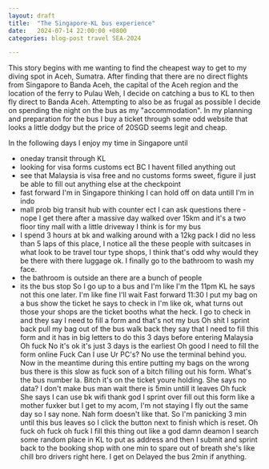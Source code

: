 ```yaml
---
layout: draft
title:  "The Singapore-KL bus experience"
date:   2024-07-14 22:00:00 +0800
categories: blog-post travel SEA-2024 

---
```


This story begins with me wanting to find the cheapest way to get to my diving spot in Aceh, Sumatra.
After finding that there are no direct flights from Singapore to Banda Aceh, the capital of the Aceh region and the location of the ferry to Pulau Weh, I decide on catching a bus to KL to then fly direct to Banda Aceh. Attempting to also be as frugal as possible I decide on spending the night on the bus as my "accommodation". In my planning and preparation for the bus I buy a ticket through some odd website that looks a little dodgy but the price of 20SGD seems legit and cheap.

In the following days I enjoy my time in Singapore until
- oneday transit through KL
- looking for visa forms customs ect BC I havent filled anything out
- see that Malaysia is visa free and no customs forms sweet, figure il just be able to fill out anything else at the checkpoint
- fast forward I'm in Singapore thinking I can hold off on data untill I'm in indo
- mall prob big transit hub with counter ect I can ask questions there
-nope I get there after a massive day walked over 15km and it's a two floor tiny mall with a little driveway I think is for my bus
- I spend 3 hours at bk and walking around with a 12kg pack I did no less than 5 laps of this place, I notice all the these people with suitcases in what look to be travel tour type shops, I think that's odd why would they be there with there luggage ok.  I finally go to the bathroom to wash my face.
- the bathroom is outside an there are a bunch of people
- its the bus stop
So I go up to a bus and I'm like I'm the 11pm KL he says not this one later. I'm like fine I'll wait
Fast forward 11:30 I put my bag on a bus show the ticket he says to check in
I'm like ok, what turns out those your shops are the ticket booths what the heck.
I go to check in and they say I need to fill a form and that's not my bus
Oh shit
I sprint back pull my bag out of the bus walk back they say that I need to fill this form and it has in big letters to do this 3 days before entering Malaysia
Oh fuck
No it's ok it's just 3 days is the earliest
Oh good
I need to fill the form online
Fuck
Can I use Ur PC's? No use the terminal behind you. Now in the meantime during this entire putting my bags on the wrong bus there is this slow as fuck son of a bitch filling out his form. What's the bus number la. Bitch it's on the ticket youre holding. She says no data? I don't make bus man wait there is 5min untill it leaves
Oh fuck
She says I can use bk wifi thank god I sprint over fill out this form like a mother fuxker but I get to my acom, I'm not staying I fly out the same day so I say none. Nah form doesn't like that. So I'm panicking 3 min until this bus leaves so I click the button next to finish which is reset.
Oh fuck oh fuck oh fuck
I fill this thing out like a god damn deamon I search some random place in KL to put as address and then I submit and sprint back to the booking shop with one min to spare out of breath she's like chill bro drivers right here.
I get on
Delayed the bus 2min if anything.